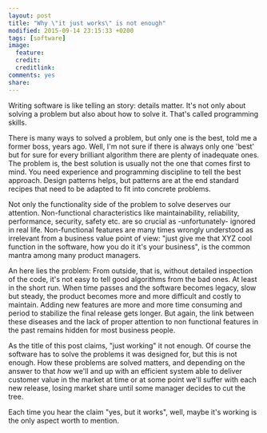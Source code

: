 ```yaml
---
layout: post
title: "Why \"it just works\" is not enough"
modified: 2015-09-14 23:15:33 +0200
tags: [software]
image:
  feature: 
  credit: 
  creditlink: 
comments: yes
share: 
---
```

Writing software is like telling an story: details matter. It's not only about solving a problem but also about how to solve it. That's called programming skills.

There is many ways to solved a problem, but only one is the best, told me a former boss, years ago. Well, I'm not sure if there is always only one 'best' but for sure for every brilliant algorithm there are plenty of inadequate ones. The problem is, the best solution is usually not the one that comes first to mind. You need experience and programming discipline to tell the best approach. Design patterns helps, but patterns are at the end standard recipes that need to be adapted to fit into concrete problems.

Not only the functionality side of the problem to solve deserves our attention. Non-functional characteristics like maintainability, reliability, performance, security, safety etc. are so crucial as -unfortunately- ignored in real life. Non-functional features are many times wrongly understood as irrelevant from a business value point of view: "just give me that XYZ cool function in the software, how you do it it's your business", is the common mantra among many product managers.  

An here lies the problem: From outside, that is, without detailed inspection of the code, it's not easy to tell good algorithms from the bad ones. At least in the short run. When time passes and the software becomes legacy, slow but steady, the product becomes more and more difficult and costly to maintain. Adding new features are more and more time consuming and period to stabilize the final release gets longer. But again, the link between these diseases and the lack of proper attention to non functional features in the past remains hidden for most business people.
  
As the title of this post claims, "just working" it not enough. Of course the software has to solve the problems it was designed for, but this is not enough. How these problems are solved matters, and depending on the answer to that *how* we'll and up with an efficient system able to deliver customer value in the market at time or at some point we'll suffer with each new release, losing market share until some manager decides to cut the tree.

Each time you hear the claim "yes, but it works", well, maybe it's working is the only aspect worth to mention.    
    
